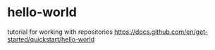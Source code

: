 # hello-world
tutorial for working with repositories
https://docs.github.com/en/get-started/quickstart/hello-world
